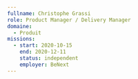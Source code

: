 ```yaml
---
fullname: Christophe Grassi
role: Product Manager / Delivery Manager
domaine:
  - Produit
missions:
  - start: 2020-10-15
    end: 2020-12-11
    status: independent
    employer: BeNext
---
```



